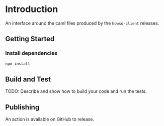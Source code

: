 # Introduction

An interface around the caml files produced by the `howso-client` releases.

## Getting Started

### Install dependencies

```bash
npm install
```

## Build and Test

TODO: Describe and show how to build your code and run the tests.

## Publishing

An action is available on GitHub to release.
